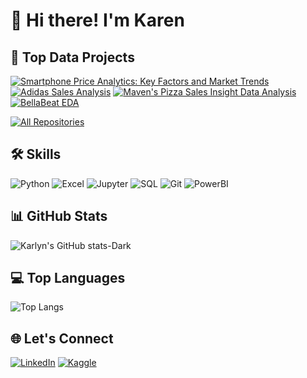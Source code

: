 # 👋 Hi there! I'm Karen

## 🚀 Top Data Projects
[![Smartphone Price Analytics: Key Factors and Market Trends](https://github-readme-stats.vercel.app/api/pin/?username=karlyndiary&repo=Smartphone-Price-Analytics&border_color=ffffff&bg_color=0D1117&title_color=C9D1D9&text_color=8B949E&icon_color=7F3FBF)](https://github.com/karlyndiary/Smartphone-Price-Analytics)
[![Adidas Sales Analysis](https://github-readme-stats.vercel.app/api/pin/?username=karlyndiary&repo=Adidas-Sales-Analysis&border_color=ffffff&bg_color=0D1117&title_color=C9D1D9&text_color=8B949E&icon_color=7F3FBF)](https://github.com/karlyndiary/Adidas-Sales-Analysis)
[![Maven's Pizza Sales Insight Data Analysis](https://github-readme-stats.vercel.app/api/pin/?username=karlyndiary&repo=Mavens-Pizza-Sales-Insight&border_color=ffffff&bg_color=0D1117&title_color=C9D1D9&text_color=8B949E&icon_color=7F3FBF)](https://github.com/karlyndiary/Mavens-Pizza-Sales-Insight)
[![BellaBeat EDA](https://github-readme-stats.vercel.app/api/pin/?username=karlyndiary&repo=BellaBeat-EDA&border_color=ffffff&bg_color=0D1117&title_color=C9D1D9&text_color=8B949E&icon_color=7F3FBF)](https://github.com/karlyndiary/BellaBeat-EDA)

<p align="left">
  <a href="https://github.com/karlyndiary?tab=repositories" target="_blank"><img alt="All Repositories" title="All Repositories" src="https://img.shields.io/badge/-All%20Repos-2962FF?style=for-the-badge&logo=koding&logoColor=white"/></a>
</p>

## 🛠️ Skills
![Python](https://img.shields.io/badge/Python-3776AB?style=for-the-badge&logo=python&logoColor=white)
![Excel](https://img.shields.io/badge/Excel-217346?style=for-the-badge&logo=microsoft-excel&logoColor=white)
![Jupyter](https://img.shields.io/badge/Jupyter-F37626?style=for-the-badge&logo=Jupyter&logoColor=white)
![SQL](https://img.shields.io/badge/SQL-4479A1?style=for-the-badge&logo=mysql&logoColor=white)
![Git](https://img.shields.io/badge/Git-F05032?style=for-the-badge&logo=git&logoColor=white)
![PowerBI](https://img.shields.io/badge/PowerBI-F05032?style=for-the-badge&logo=powerbi&logoColor=yellow)

## 📊 GitHub Stats
![Karlyn's GitHub stats-Dark](https://github-readme-stats.vercel.app/api?username=karlyndiary&show_icons=true&theme=dark#gh-dark-mode-only)

## 💻 Top Languages
![Top Langs](https://github-readme-stats.vercel.app/api/top-langs/?username=karlyndiary&layout=compact)

## 🌐 Let's Connect
[![LinkedIn](https://img.shields.io/badge/LinkedIn-0077B5?style=for-the-badge&logo=linkedin&logoColor=white)](https://www.linkedin.com/in/karen-judelyn-fernandes/)
[![Kaggle](https://img.shields.io/badge/Kaggle-20BEFF?style=for-the-badge&logo=kaggle&logoColor=white)](https://www.kaggle.com/karenjudelyn)
